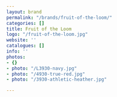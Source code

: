 ```yaml
---
layout: brand
permalink: "/brands/fruit-of-the-loom/"
categories: []
title: Fruit of the Loom
logo: "/fruit-of-the-loom.jpg"
website: ''
catalogues: []
info: ''
photos:
- {}
- photo: "/L3930-navy.jpg"
- photo: "/4930-true-red.jpg"
- photo: "/3930-athletic-heather.jpg"

---
```

